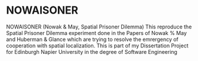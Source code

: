 # NOWAISONER
NOWAISONER (Nowak &amp; May,  Spatial Prisoner Dilemma)
This reproduce the Spatial Prisoner Dilemma experiment done in the Papers of Nowak % May and Huberman & Glance 
which are trying to resolve the emrergency of cooperation with spatial localization.
This is part of my Dissertation Project for Edinburgh Napier University in the degree of Software Engineering
